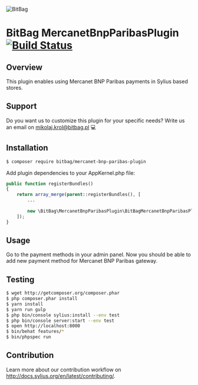 ![BitBag](https://bitbag.pl/static/bitbag-logo.png)


# BitBag MercanetBnpParibasPlugin [![Build Status](https://travis-ci.org/bitbag-commerce/ShippingExportPlugin.svg?branch=master)](https://travis-ci.org/bitbag-commerce/ShippingExportPlugin)

## Overview

This plugin enables using Mercanet BNP Paribas payments in Sylius based stores.

## Support

Do you want us to customize this plugin for your specific needs? Write us an email on mikolaj.krol@bitbag.pl 💻

## Installation
```bash
$ composer require bitbag/mercanet-bnp-paribas-plugin
```
    
Add plugin dependencies to your AppKernel.php file:
```php
public function registerBundles()
{
    return array_merge(parent::registerBundles(), [
        ...
        
        new \BitBag\MercanetBnpParibasPlugin\BitBagMercanetBnpParibasPlugin(),
    ]);
}
```

## Usage

Go to the payment methods in your admin panel. Now you should be able to add new payment method for Mercanet BNP Paribas gateway.

## Testing
```bash
$ wget http://getcomposer.org/composer.phar
$ php composer.phar install
$ yarn install
$ yarn run gulp
$ php bin/console sylius:install --env test
$ php bin/console server:start --env test
$ open http://localhost:8000
$ bin/behat features/*
$ bin/phpspec run
```

## Contribution

Learn more about our contribution workflow on http://docs.sylius.org/en/latest/contributing/.
